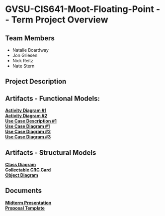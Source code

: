 # GVSU-CIS641-Moot-Floating-Point -- Term Project Overview

## Team Members
* Natalie Boardway
* Jon Griesen
* Nick Reitz
* Nate Stern

## Project Description


## Artifacts - Functional Models:
**[Activity Diagram #1](https://github.com/ngboardway/GVSU-CIS641-Moot-Floating-Point/blob/master/artifacts/functional-models/Activity%20Diagram%20%231%20-%20Ver2.pdf)**  
**[Activity Diagram #2](https://github.com/ngboardway/GVSU-CIS641-Moot-Floating-Point/blob/master/artifacts/functional-models/Activity%20Diagram%20%232.pdf)**  
**[Use Case Description #1](https://github.com/ngboardway/GVSU-CIS641-Moot-Floating-Point/blob/master/artifacts/functional-models/Use%20Case%20Description%20%231%20-%20Ver2.pdf)**    
**[Use Case Diagram #1](https://github.com/ngboardway/GVSU-CIS641-Moot-Floating-Point/blob/master/artifacts/functional-models/Use%20Case%20Description%20%231%20-%20Ver2.pdf)**  
**[Use Case Diagram #2](https://github.com/ngboardway/GVSU-CIS641-Moot-Floating-Point/blob/master/artifacts/functional-models/Use%20Case%20Diagram%20%232.pdf)**  
**[Use Case Diagram #3](https://github.com/ngboardway/GVSU-CIS641-Moot-Floating-Point/blob/master/artifacts/functional-models/Use_Case_Diagram_3.pdf)**  

## Artifacts - Structural Models
**[Class Diagram](https://github.com/ngboardway/GVSU-CIS641-Moot-Floating-Point/blob/master/artifacts/structural-models/Class%20Diagram.pdf)**  
**[Collectable CRC Card](https://github.com/ngboardway/GVSU-CIS641-Moot-Floating-Point/blob/master/artifacts/structural-models/Collectible%20CRC%20Card.pdf)**  
**[Object Diagram](https://github.com/ngboardway/GVSU-CIS641-Moot-Floating-Point/blob/master/artifacts/structural-models/Object%20Diagram.pdf)**  

## Documents
**[Midterm Presentation](https://github.com/ngboardway/GVSU-CIS641-Moot-Floating-Point/blob/master/docs/CIS%20641%20Midterm%20Presentation.pdf)**  
**[Proposal Template](https://github.com/ngboardway/GVSU-CIS641-Moot-Floating-Point/blob/master/docs/proposal-template.md)**  


**[]()**
